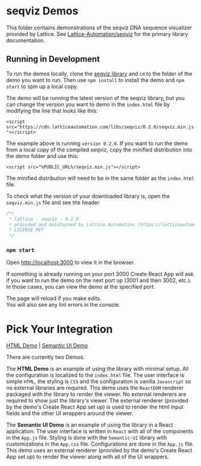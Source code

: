 # seqviz Demos

This folder contains demonstrations of the seqviz DNA sequence visualizer provided by Lattice. See [Lattice-Automation/seqviz](https://github.com/Lattice-Automation/seqviz) for the primary library documentation.

## Running in Development

To run the demos locally, clone the [seqviz library](https://github.com/Lattice-Automation/seqviz) and `cd` to the folder of the demo you want to run. Then use `npm install` to install the demo and `npm start` to spin up a local copy.

The demo will be running the latest version of the seqviz library, but you can change the version you want to demo in the `index.html` file by modifying the line that looks like this:

`<script src="https://cdn.latticeautomation.com/libs/seqviz/0.2.0/seqviz.min.js"></script>`

The example above is running `version 0.2.0`. If you want to run the demo from a local copy of the compiled seqviz, copy the minified distribution into the demo folder and use this:

`<script src="%PUBLIC_URL%/seqviz.min.js"></script>`

The minified distribution will need to be in the same folder as the `index.html` file.

To check what the version of your downloaded library is, open the `seqviz.min.js` file and see the header

```js
/*!
 * lattice - seqviz - 0.2.0
 * provided and maintained by Lattice Automation (https://latticeautomation.com/)
 * LICENSE MIT
 */
```

### `npm start`

Open [http://localhost:3000](http://localhost:3000) to view it in the browser.

If something is already running on your port 3000 Create React App will ask if you want to run the demo on the next port up (3001 and then 3002, etc.). In those cases, you can view the demo at the specified port.

The page will reload if you make edits.<br>
You will also see any lint errors in the console.

# Pick Your Integration

[HTML Demo](https://github.com/Lattice-Automation/seqviz/tree/master/demo/simple-ui/README.md) | [Semantic UI Demo](https://github.com/Lattice-Automation/seqviz/tree/master/demo/semantic-ui/README.md)

There are currently two Demos.

The <b>HTML Demo</b> is an example of using the library with minimal setup. All the configuration is localized to the `index.html` file. The user interface is simple `HTML`, the styling is `CSS` and the configuration is vanilla `Javascript` so no external libraries are required. This demo uses the `ReactDOM` renderer packaged with the library to render the viewer. No external renderers are required to show just the library's viewer. The external renderer (provided by the demo's Create React App set up) is used to render the html input fields and the other UI wrappers around the viewer.

The <b>Semantic UI Demo</b> is an example of using the library in a React application. The user interface is written in `React` with all of the components in the `App.js` file. Styling is done with the `Semantic-UI` library with customizations in the `App.css` file. Configurations are done in the `App.js` file. This demo uses an external renderer (provided by the demo's Create React App set up) to render the viewer along with all of the UI wrappers.
